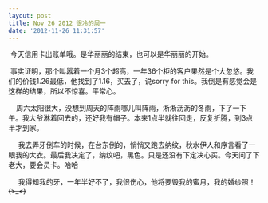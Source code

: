 ```yaml
---
layout: post
title: Nov 26 2012 很冷的周一
date: '2012-11-26 11:31:57'
---
```



 今天信用卡出账单哦。是华丽丽的结束，也可以是华丽丽的开始。

 事实证明，那个叫嚣着一个月3个超高，一年36个柜的客户果然是个大忽悠。我们的价钱1.26最低，他找到了1.16，买去了，说sorry for this。我倒是有感觉会是这样的结果，所以不惊喜。平常心。

    周六太阳很大，没想到周天的阵雨哪儿叫阵雨，淅淅沥沥的冬雨，下了一下午。我大爷淋着回去的，还好我有帽子。本来1点半就往回走，反复折腾，到3点半才到家。

     我去弄牙倒车的时候，在台东倒的，悄悄又跑去纳纹，秋水伊人和序言看了一眼我的大衣。最后我决定了，纳纹吧，黑色。只是还没有下定决心买。今天问了下老大，要会员卡。哈哈

     我得知我的牙，一年半好不了，我很伤心，他将要毁我的蜜月，我的婚纱照！~~~~(>_<)~~~~


